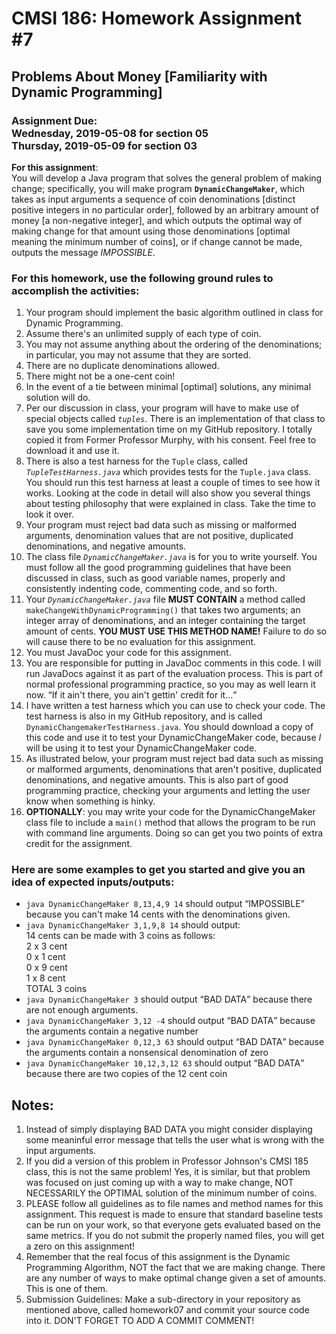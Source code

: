 
# CMSI 186: Homework Assignment #7
## Problems About Money [Familiarity with Dynamic Programming]
### Assignment Due:<br />Wednesday, 2019-05-08 for section 05<br />Thursday, 2019-05-09 for section 03

<strong>For this assignment</strong>:<br />
You will develop a Java program that solves the general problem of making change; specifically, you will make program <strong><code>DynamicChangeMaker</code></strong>, which takes as input arguments a sequence of coin denominations [distinct positive integers in no particular order], followed by an arbitrary amount of money [a non-negative integer], and which outputs the optimal way of making change for that amount using those denominations [optimal meaning the minimum number of coins], or if change cannot be made, outputs the message <em>IMPOSSIBLE</em>.

### For this homework, use the following ground rules to accomplish the activities:
1. Your program should implement the basic algorithm outlined in class for Dynamic Programming.
1. Assume there's an unlimited supply of each type of coin.
1. You may not assume anything about the ordering of the denominations; in particular, you may not assume that they are sorted.
1. There are no duplicate denominations allowed.
1. There might not be a one-cent coin!
1. In the event of a tie between minimal [optimal] solutions, any minimal solution will do.
1. Per our discussion in class, your program will have to make use of special objects called <em><code>tuples</code></em>. There is an implementation of that class to save you some implementation time on my GitHub repository.  I totally copied it from Former Professor Murphy, with his consent.  Feel free to download it and use it.
1. There is also a test harness for the <code>Tuple</code> class, called <em><code>TupleTestHarness.java</code></em> which provides tests for the <code>Tuple.java</code> class.  You should run this test harness at least a couple of times to see how it works.  Looking at the code in detail will also show you several things about testing philosophy that were explained in class.  Take the time to look it over.
1. Your program must reject bad data such as missing or malformed arguments, denomination values that are not positive, duplicated denominations, and negative amounts.
1. The class file <em><code>DynamicChangeMaker.java</code></em> is for you to write yourself.  You must follow all the good programming guidelines that have been discussed in class, such as good variable names, properly and consistently indenting code, commenting code, and so forth.
1. Your <em><code>DynamicChangeMaker.java</code></em> file <strong>MUST CONTAIN</strong> a method called <code>makeChangeWithDynamicProgramming()</code> that takes two arguments; an integer array of denominations, and an integer containing the target amount of cents.  <strong>YOU MUST USE THIS METHOD NAME!</strong> Failure to do so will cause there to be no evaluation for this assignment.
1. You must JavaDoc your code for this assignment.
1. You are responsible for putting in JavaDoc comments in this code. I will run JavaDocs against it as part of the evaluation process.  This is part of normal professional programming practice, so you may as well learn it now.  <q>If it ain't there, you ain't gettin' credit for it&hellip;</q>
1. I have written a test harness which you can use to check your code.  The test harness is also in my GitHub repository, and is called <code>DynamicChangemakerTestHarness.java</code>.  You should download a copy of this code and use it to test your DynamicChangeMaker code, because <em>I</em> will be using it to test your DynamicChangeMaker code.
1. As illustrated below, your program must reject bad data such as missing or malformed arguments, denominations that aren't positive, duplicated denominations, and negative amounts.  This is also part of good programming practice, checking your arguments and letting the user know when something is hinky.
1. <strong>OPTIONALLY</strong>: you may write your code for the DynamicChangeMaker class file to include a <code>main()</code> method that allows the program to be run with command line arguments.  Doing so can get you two points of extra credit for the assignment.

### Here are some examples to get you started and give you an idea of expected inputs/outputs:
* <code>java DynamicChangeMaker 8,13,4,9 14</code> should output <q>IMPOSSIBLE</q> because you can't make 14 cents with the denominations given.
* <code>java DynamicChangeMaker 3,1,9,8 14</code> should output:<br />
    14 cents can be made with 3 coins as follows:<br />
      2 x 3 cent<br />
      0 x 1 cent<br />
      0 x 9 cent<br />
      1 x 8 cent<br />
      TOTAL 3 coins<br />
* <code>java DynamicChangeMaker 3</code> should output <q>BAD DATA</q> because there are not enough arguments.
* <code>java DynamicChangeMaker 3,12 -4</code> should output <q>BAD DATA</q> because the arguments contain a negative number
* <code>java DynamicChangeMaker 0,12,3 63</code> should output <q>BAD DATA</q> because the arguments contain a nonsensical denomination of zero
* <code>java DynamicChangeMaker 10,12,3,12 63</code> should output <q>BAD DATA</q> because there are two copies of the 12 cent coin

## Notes:
1. Instead of simply displaying BAD DATA you might consider displaying some meaninful error message that tells the user what is wrong with the input arguments.
1. If you did a version of this problem in Professor Johnson's CMSI 185 class, this is not the same problem! Yes, it is similar, but that problem was focused on just coming up with a way to make change, NOT NECESSARILY the OPTIMAL solution of the minimum number of coins.
1. PLEASE follow all guidelines as to file names and method names for this assignment. This request is made to ensure that standard baseline tests can be run on your work, so that everyone gets evaluated based on the same metrics. If you do not submit the properly named files, you will get a zero on this assignment!
1. Remember that the real focus of this assignment is the Dynamic Programming Algorithm, NOT the fact that we are making change. There are any number of ways to make optimal change given a set of amounts. This is one of them.
1. Submission Guidelines: Make a sub-directory in your repository as mentioned above, called homework07 and commit your source code into it.  DON'T FORGET TO ADD A COMMIT COMMENT!

